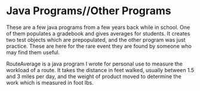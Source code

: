 # Java Programs//Other Programs


These are a few java programs from a few years back while in 
school.  One of them populates a gradebook and gives averages
for students. It creates two test objects which are prepopulated, and the other program was just practice.
These are here for the rare event they are found by someone who may find them useful. 

RouteAverage is a java program I wrote for personal use to measure the workload of
a route.  It takes the distance in feet walked, usually between 1.5 and 3 miles
per day, and the weight of product moved to determine the work which is
measured in foot lbs.
